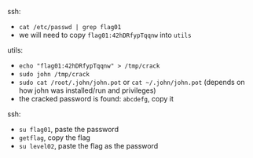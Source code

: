 ssh:
- `cat /etc/passwd | grep flag01`
- we will need to copy `flag01:42hDRfypTqqnw` into `utils`

utils:
- `echo "flag01:42hDRfypTqqnw" > /tmp/crack`
- `sudo john /tmp/crack`
- `sudo cat /root/.john/john.pot` or `cat ~/.john/john.pot` (depends on how john was installed/run and privileges)
- the cracked password is found: `abcdefg`, copy it

ssh:
- `su flag01`, paste the password
- `getflag`, copy the flag
- `su level02`, paste the flag as the password